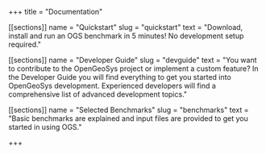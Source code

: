 +++
title = "Documentation"

[[sections]]
name = "Quickstart"
slug = "quickstart"
text = "Download, install and run an OGS benchmark in 5 minutes! No development setup required."

[[sections]]
name = "Developer Guide"
slug = "devguide"
text = "You want to contribute to the OpenGeoSys project or implement a custom feature? In the Developer Guide you will find everything to get you started into OpenGeoSys development. Experienced developers will find a comprehensive list of advanced development topics."

[[sections]]
name = "Selected Benchmarks"
slug = "benchmarks"
text = "Basic benchmarks are explained and input files are provided to get you started in using OGS."

+++

